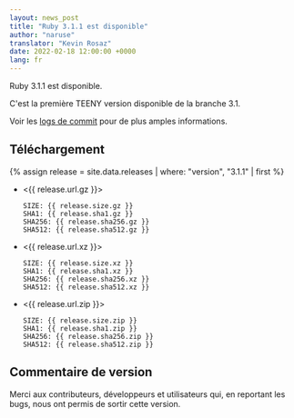 ```yaml
---
layout: news_post
title: "Ruby 3.1.1 est disponible"
author: "naruse"
translator: "Kevin Rosaz"
date: 2022-02-18 12:00:00 +0000
lang: fr
---
```


Ruby 3.1.1 est disponible.

C'est la première TEENY version disponible de la branche 3.1.

Voir les [logs de commit](https://github.com/ruby/ruby/compare/v3_1_0...v3_1_1) pour de plus amples informations.

## Téléchargement

{% assign release = site.data.releases | where: "version", "3.1.1" | first %}

* <{{ release.url.gz }}>

      SIZE: {{ release.size.gz }}
      SHA1: {{ release.sha1.gz }}
      SHA256: {{ release.sha256.gz }}
      SHA512: {{ release.sha512.gz }}

* <{{ release.url.xz }}>

      SIZE: {{ release.size.xz }}
      SHA1: {{ release.sha1.xz }}
      SHA256: {{ release.sha256.xz }}
      SHA512: {{ release.sha512.xz }}

* <{{ release.url.zip }}>

      SIZE: {{ release.size.zip }}
      SHA1: {{ release.sha1.zip }}
      SHA256: {{ release.sha256.zip }}
      SHA512: {{ release.sha512.zip }}

## Commentaire de version

Merci aux contributeurs, développeurs et utilisateurs qui, en reportant les bugs, nous ont permis de sortir cette version.
